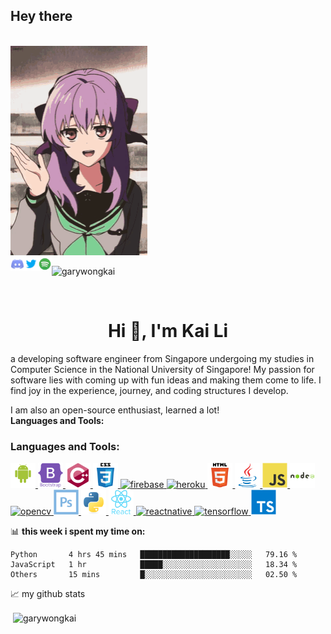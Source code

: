 ## Hey there 
<br />
<img src="https://github.com/garywongkai/garywongkai/blob/main/assets/anime-wave.gif?raw=true" height="335px" width="219px">
<br />
<a href="https://discordapp.com/users/273044903569784832">
  <img align="left" alt="Kai's Discord" width="22px" src="https://raw.githubusercontent.com/garywongkai/garywongkai/main/assets/Discord.svg" />
</a>
<a href="https://twitter.com/nil_kai">
  <img align="left" alt="Kai Li | Twitter" width="22px" src="https://raw.githubusercontent.com/garywongkai/garywongkai/main/assets/twitter.svg" />
</a>
<a href="https://open.spotify.com/user/garywongkai?si=74551a4d123f4311">
  <img align="left" alt="My Spotify" width="22px" src="https://raw.githubusercontent.com/garywongkai/garywongkai/main/assets/spotify.svg" />
</a>
<p align="left"> <img src="https://komarev.com/ghpvc/?username=garywongkai&label=Profile%20views&color=0e75b6&style=flat" alt="garywongkai" /> </p>
<br />
<h1 align="center">Hi 👋, I'm Kai Li</h1>
a developing software engineer from Singapore undergoing my studies in Computer Science in the National University of Singapore! My passion for software lies with coming up with fun ideas and making them come to life. I find joy in the experience, journey, and coding structures I develop.

I am also an open-source enthusiast, learned a lot!
<br />
**Languages and Tools:**  

<h3 align="left">Languages and Tools:</h3>
<p align="left"> <a href="https://developer.android.com" target="_blank" rel="noreferrer"> <img src="https://raw.githubusercontent.com/devicons/devicon/master/icons/android/android-original-wordmark.svg" alt="android" width="40" height="40"/> </a> <a href="https://getbootstrap.com" target="_blank" rel="noreferrer"> <img src="https://raw.githubusercontent.com/devicons/devicon/master/icons/bootstrap/bootstrap-plain-wordmark.svg" alt="bootstrap" width="40" height="40"/> </a> <a href="https://www.w3schools.com/cpp/" target="_blank" rel="noreferrer"> <img src="https://raw.githubusercontent.com/devicons/devicon/master/icons/cplusplus/cplusplus-original.svg" alt="cplusplus" width="40" height="40"/> </a> <a href="https://www.w3schools.com/css/" target="_blank" rel="noreferrer"> <img src="https://raw.githubusercontent.com/devicons/devicon/master/icons/css3/css3-original-wordmark.svg" alt="css3" width="40" height="40"/> </a> <a href="https://firebase.google.com/" target="_blank" rel="noreferrer"> <img src="https://www.vectorlogo.zone/logos/firebase/firebase-icon.svg" alt="firebase" width="40" height="40"/> </a> <a href="https://heroku.com" target="_blank" rel="noreferrer"> <img src="https://www.vectorlogo.zone/logos/heroku/heroku-icon.svg" alt="heroku" width="40" height="40"/> </a> <a href="https://www.w3.org/html/" target="_blank" rel="noreferrer"> <img src="https://raw.githubusercontent.com/devicons/devicon/master/icons/html5/html5-original-wordmark.svg" alt="html5" width="40" height="40"/> </a> <a href="https://www.java.com" target="_blank" rel="noreferrer"> <img src="https://raw.githubusercontent.com/devicons/devicon/master/icons/java/java-original.svg" alt="java" width="40" height="40"/> </a> <a href="https://developer.mozilla.org/en-US/docs/Web/JavaScript" target="_blank" rel="noreferrer"> <img src="https://raw.githubusercontent.com/devicons/devicon/master/icons/javascript/javascript-original.svg" alt="javascript" width="40" height="40"/> </a> <a href="https://nodejs.org" target="_blank" rel="noreferrer"> <img src="https://raw.githubusercontent.com/devicons/devicon/master/icons/nodejs/nodejs-original-wordmark.svg" alt="nodejs" width="40" height="40"/> </a> <a href="https://opencv.org/" target="_blank" rel="noreferrer"> <img src="https://www.vectorlogo.zone/logos/opencv/opencv-icon.svg" alt="opencv" width="40" height="40"/> </a> <a href="https://www.photoshop.com/en" target="_blank" rel="noreferrer"> <img src="https://raw.githubusercontent.com/devicons/devicon/master/icons/photoshop/photoshop-line.svg" alt="photoshop" width="40" height="40"/> </a> <a href="https://www.python.org" target="_blank" rel="noreferrer"> <img src="https://raw.githubusercontent.com/devicons/devicon/master/icons/python/python-original.svg" alt="python" width="40" height="40"/> </a> <a href="https://reactjs.org/" target="_blank" rel="noreferrer"> <img src="https://raw.githubusercontent.com/devicons/devicon/master/icons/react/react-original-wordmark.svg" alt="react" width="40" height="40"/> </a> <a href="https://reactnative.dev/" target="_blank" rel="noreferrer"> <img src="https://reactnative.dev/img/header_logo.svg" alt="reactnative" width="40" height="40"/> </a> <a href="https://www.tensorflow.org" target="_blank" rel="noreferrer"> <img src="https://www.vectorlogo.zone/logos/tensorflow/tensorflow-icon.svg" alt="tensorflow" width="40" height="40"/> </a> <a href="https://www.typescriptlang.org/" target="_blank" rel="noreferrer"> <img src="https://raw.githubusercontent.com/devicons/devicon/master/icons/typescript/typescript-original.svg" alt="typescript" width="40" height="40"/> </a> </p>

📊 **this week i spent my time on:**
<!--START_SECTION:waka-->
```text
Python       4 hrs 45 mins   ████████████████████░░░░░   79.16 % 
JavaScript   1 hr            █████░░░░░░░░░░░░░░░░░░░░   18.34 % 
Others       15 mins         █░░░░░░░░░░░░░░░░░░░░░░░░   02.50 % 
```
<!--END_SECTION:waka-->

📈 my github stats

<p>&nbsp;<img align="center" src="https://github-readme-stats.vercel.app/api?username=garywongkai&show_icons=true&locale=en" alt="garywongkai" /></p>

